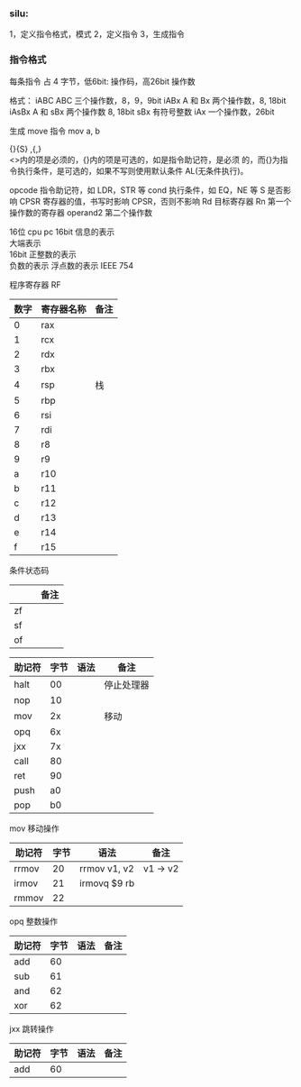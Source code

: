
 ### silu:
1，定义指令格式，模式
2，定义指令
3，生成指令

### 指令格式
每条指令 占 4 字节，低6bit: 操作码，高26bit 操作数

格式：
iABC
	ABC 三个操作数，8，9，9bit
iABx
	A 和 Bx 两个操作数，8, 18bit
iAsBx
	A 和 sBx 两个操作数 8, 18bit
	sBx 有符号整数
iAx
	一个操作数，26bit
	
	
生成 move 指令
mov a, b



<opcode>{<cond>}{S} <Rd>,<Rn>{,<opcode2>}  
<>内的项是必须的，{}内的项是可选的，如<opcode>是指令助记符，是必须
的，而{<cond>}为指令执行条件，是可选的，如果不写则使用默认条件 AL(无条件执行)。  

opcode 指令助记符，如 LDR，STR 等
cond 执行条件，如 EQ，NE 等
S 是否影响 CPSR 寄存器的值，书写时影响 CPSR，否则不影响
Rd 目标寄存器
Rn 第一个操作数的寄存器 operand2 第二个操作数

16位 cpu 
pc 16bit
信息的表示  
大端表示  
16bit
正整数的表示  
负数的表示
浮点数的表示  IEEE 754  

程序寄存器 RF  

| 数字    | 寄存器名称  |  备注  |
| ------ |-----------| ----- |
| 0      | rax     |    |
| 1      | rcx     |    |
| 2      | rdx     |    |
| 3      | rbx     |    |
| 4      | rsp     | 栈   |
| 5      | rbp     |    |
| 6      | rsi     |    |
| 7      | rdi     |    |
| 8      | r8     |    |
| 9      | r9     |    |
| a      | r10     |    |
| b      | r11     |    |
| c      | r12     |    |
| d      | r13     |    |
| e      | r14     |    |
| f      | r15     |    |


条件状态码

|     |   |  备注  |
| ------ |-----------| ----- |
| zf      |      |    |
| sf      |      |    |
| of      |      |    |




| 助记符        |     字节        | 语法  | 备注 |
| ------------- |-------------| -----|  -----|
| halt      | 00                |       |   停止处理器    |
| nop       | 10                |       |        |
| mov       | 2x                |       |     移动   |
| opq       | 6x                |        |        |
| jxx       | 7x                |        |        |
| call      | 80                |        |        |
| ret       | 90                |        |        |
| push      | a0                |        |        |
| pop       | b0                |        |        |

mov 移动操作  

| 助记符        |     字节        | 语法  | 备注 |
| ------------- |-------------| -----|  -----|
| rrmov       | 20              |  rrmov v1, v2    |  v1  -> v2  |
| irmov       | 21              |  irmovq $9 rb   |  |
| rmmov       | 22              |     |         |



opq 整数操作  

| 助记符        |     字节        | 语法  | 备注 |
| ------------- |-------------| -----| -----|
| add       | 60              |     |  |
| sub       | 61              |     |  |
| and       | 62              |     |  |
| xor       | 62              |     |  |

jxx 跳转操作

| 助记符        |     字节        | 语法  | 备注 |
| ------------- |-------------| -----| -----|
| add       | 60              |     |  |




